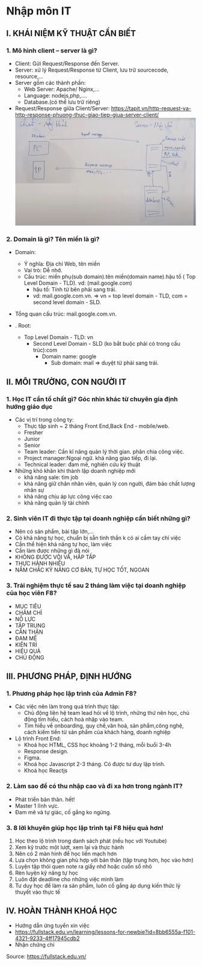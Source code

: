 # Nhập môn IT
## I. KHÁI NIỆM KỸ THUẬT CẦN BIẾT
### 1. Mô hình client – server là gì?
- Client: Gửi Request/Response đến Server.
- Server:  xử lý Request/Response từ Client, lưu trữ sourcecode, resource,...
- Server gồm các thành phần:
    - Web Server: Apache/ Nginx,...
	- Language: nodejs,php,....
	- Database.(có thể lưu trữ riêng)
- Request/Response giữa Client/Server:
<https://tapit.vn/http-request-va-http-response-phuong-thuc-giao-tiep-giua-server-client/>
![Client-Server](/assets/images/client-server.png "Client Server")
### 2. Domain là gì? Tên miền là gì?
- Domain:
    - Ý nghĩa: Địa chỉ Web, tên miền
    - Vai trò: Dễ nhớ.
    - Cấu trúc: miền phụ(sub domain).tên miền(domain name).hậu tố ( Top Level Domain - TLD).  vd: (mail.google.com)
        - hậu tố: Tính từ bên phải sang trái.
        - vd: mail.google.com.vn. => vn = top level domain - TLD, com = second level domain - SLD.

- Tổng quan cấu trúc: mail.google.com.vn.
- . Root:
    - Top Level Domain - TLD: vn
        - Second Level Domain - SLD (ko bắt buộc phải có trong cấu trúc):com
            - Domain name: google
                - Sub domain: mail
=> duyệt từ phải sang trái.				
    

## II. MÔI TRƯỜNG, CON NGƯỜI IT
### 1. Học IT cần tố chất gì? Góc nhìn khác từ chuyên gia định hướng giáo dục
- Các vị trí trong công ty:
    - Thực tập sinh ~ 2 tháng Front End,Back End - mobile/web.
    - Fresher
    - Junior
    - Senior
    - Team leader: Cần kĩ năng quản lý thời gian. phân chia công việc.
    - Project manager:Ngoại ngữ. khả năng giao tiếp, đi lại.
    - Technical leader: đam mê, nghiên cứu kỹ thuật
- Những khó khăn khi thành lập doanh nghiệp mới
    - khả năng sale: tìm job
    - khả năng giữ chân nhân viên, quản lý con người, đảm bảo chất lượng nhân sự
    - khả năng chịu áp lực công việc cao
    - khả năng quản lý tài chính
### 2. Sinh viên IT đi thực tập tại doanh nghiệp cần biết những gì?
- Nên có sản phẩm, bài tập lớn,...
- Có khả năng tự học, chuẩn bị sẵn tinh thần k có ai cầm tay chỉ việc
- Cần thể hiện khả năng tự học, làm việc
- Cần làm được những gì đã nói
- KHÔNG ĐƯỢC VỘI VÃ, HẤP TẤP
- THỰC HÀNH NHIỀU
- NẮM CHẮC KỸ NĂNG CƠ BẢN, TỰ HỌC TỐT, NGOAN
### 3. Trải nghiệm thực tế sau 2 tháng làm việc tại doanh nghiệp của học viên F8?
- MỤC TIÊU
- CHĂM CHỈ
- NỖ LỰC
- TẬP TRUNG
- CẨN THẬN
- ĐAM MÊ
- KIÊN TRÌ
- HIỆU QUẢ
- CHỦ ĐỘNG

## III. PHƯƠNG PHÁP, ĐỊNH HƯỚNG
### 1. Phương pháp học lập trình của Admin F8?
- Các việc nên làm trong quá trình thực tập:
    - Chủ động liên hệ team lead hỏi về lộ trình, những thứ nên học, chủ động tìm hiểu, cách hoà nhập vào team.
    - Tìm hiểu về onboarding, quy chế,văn hoá, sản phẩm,công nghệ, cách kiếm tiền từ sản phẩm của khách hàng, doanh nghiệp
- Lộ trình Front End:
    - Khoá học HTML, CSS học khoảng 1-2 tháng, mỗi buổi 3-4h 
    - Response design.
    - Figma.
    - Khoá học Javascript 2-3 tháng. Có được tư duy lập trình.
    - Khoá học Reactjs 
### 2. Làm sao để có thu nhập cao và đi xa hơn trong ngành IT?
- Phát triển bản thân. hết!
- Master 1 lĩnh vực.
- Đam mê và tự giác, cố gắng ko ngừng.
### 3. 8 lời khuyên giúp học lập trình tại F8 hiệu quả hơn!
1. Học theo lộ trình trong danh sách phát (nếu học với Youtube)
2. Xem kỹ trước một lượt, xem lại và thực hành
3. Nên có 2 màn hình để học liền mạch hơn
4. Lựa chọn không gian phù hợp với bản thân (tập trung hơn, học vào hơn)
5. Luyện tập thói quen note ra giấy nhớ hoặc cuốn sổ nhỏ
6. Rèn luyện kỹ năng tự học
7. Luôn đặt deadline cho những việc mình làm
8. Tư duy học để làm ra sản phẩm, luôn cố gắng áp dụng kiến thức lý thuyết vào thực tế
## IV. HOÀN THÀNH KHOÁ HỌC
- Hướng dẫn ứng tuyển xin việc
- <https://fullstack.edu.vn/learning/lessons-for-newbie?id=8bb6555a-f101-4321-9233-4ff17945cdb2>
- Nhận chứng chỉ

Source: <https://fullstack.edu.vn/>
